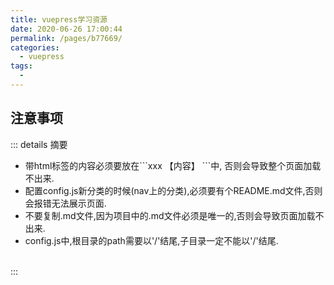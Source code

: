 ```yaml
---
title: vuepress学习资源
date: 2020-06-26 17:00:44
permalink: /pages/b77669/
categories:
  - vuepress
tags:
  - 
---
```


<!-- 学习资源tags -->
<v-tags :tagsData=tagsData> </v-tags>

## 注意事项
::: details 摘要
- 带html标签的内容必须要放在\```xxx 【内容】 ```中, 否则会导致整个页面加载不出来.
- 配置config.js新分类的时候(nav上的分类),必须要有个README.md文件,否则会报错无法展示页面.
- 不要复制.md文件,因为项目中的.md文件必须是唯一的,否则会导致页面加载不出来.
- config.js中,根目录的path需要以'/'结尾,子目录一定不能以'/'结尾.
<br>
:::


<script>
  export default {
    data() {
      return {
          tagsData:[
          {
            'key':'官方-home、nav、sidebar配置',
            'value':'https://vuepress.vuejs.org/zh/theme/default-theme-config.html#%E6%B4%BB%E5%8A%A8%E7%9A%84%E6%A0%87%E9%A2%98%E9%93%BE%E6%8E%A5'
          },
          {
            'key':'官方-修改主题、组件样式',
            'value':'https://vuepress.vuejs.org/zh/config/#styling'
          },
          {
            'key':'vuepress-theme-vdoing',
            'value':'https://doc.xugaoyi.com/pages/793dcb/'
          },
        ]
      }
    }
  }
</script>
